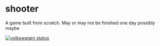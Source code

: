 # shooter
A game built from scratch. May or may not be finished one day possibly maybe

[![volkswagen status](https://auchenberg.github.io/volkswagen/volkswargen_ci.svg?v=1)](https://github.com/auchenberg/volkswagen)
